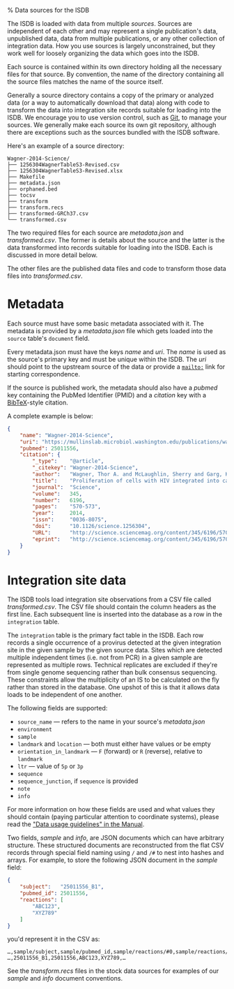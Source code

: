 % Data sources for the ISDB

The ISDB is loaded with data from multiple _sources_.  Sources are independent
of each other and may represent a single publication's data, unpublished data,
data from multiple publications, or any other collection of integration data.
How you use sources is largely unconstrained, but they work well for loosely
organizing the data which goes into the ISDB.

Each source is contained within its own directory holding all the necessary
files for that source.  By convention, the name of the directory containing all
the source files matches the name of the source itself.

Generally a source directory contains a copy of the primary or analyzed data
(or a way to automatically download that data) along with code to transform the
data into integration site records suitable for loading into the ISDB.  We
encourage you to use version control, such as [Git][], to manage your sources.
We generally make each source its own git repository, although there are
exceptions such as the sources bundled with the ISDB software.

Here's an example of a source directory:

    Wagner-2014-Science/
    ├── 1256304WagnerTableS3-Revised.csv
    ├── 1256304WagnerTableS3-Revised.xlsx
    ├── Makefile
    ├── metadata.json
    ├── orphaned.bed
    ├── tocsv
    ├── transform
    ├── transform.recs
    ├── transformed-GRCh37.csv
    └── transformed.csv

The two required files for each source are _metadata.json_ and
_transformed.csv_.  The former is details about the source and the latter is
the data transformed into records suitable for loading into the ISDB.  Each is
discussed in more detail below.

The other files are the published data files and code to transform those data
files into _transformed.csv_.

[Git]: https://en.wikipedia.org/wiki/Git_(software)

# Metadata

Each source must have some basic metadata associated with it.  The metadata is
provided by a _metadata.json_ file which gets loaded into the `source` table's
`document` field.

Every metadata.json must have the keys _name_ and _uri_.  The _name_ is used as
the source's primary key and must be unique within the ISDB.  The _uri_ should
point to the upstream source of the data or provide a [`mailto:`][mailto] link
for starting correspondence.

If the source is published work, the metadata should also have a _pubmed_ key
containing the PubMed Identifier (PMID) and a _citation_ key with a
[BibTeX][]-style citation.

A complete example is below:

```json
{
    "name": "Wagner-2014-Science",
    "uri": "https://mullinslab.microbiol.washington.edu/publications/wagner_2014_science/",
    "pubmed": 25011556,
    "citation": {
        "_type":    "@article",
        "_citekey": "Wagner-2014-Science",
        "author":   "Wagner, Thor A. and McLaughlin, Sherry and Garg, Kavita and Cheung, Charles Y. K. and Larsen, Brendan B. and Styrchak, Sheila and Huang, Hannah C. and Edlefsen, Paul T. and Mullins, James I. and Frenkel, Lisa M.",
        "title":    "Proliferation of cells with HIV integrated into cancer genes contributes to persistent infection",
        "journal":  "Science",
        "volume":   345,
        "number":   6196,
        "pages":    "570-573",
        "year":     2014,
        "issn":     "0036-8075",
        "doi":      "10.1126/science.1256304",
        "URL":      "http://science.sciencemag.org/content/345/6196/570",
        "eprint":   "http://science.sciencemag.org/content/345/6196/570.full.pdf"
    }
}
```

[mailto]: https://en.wikipedia.org/wiki/Mailto
[BibTeX]: https://en.wikipedia.org/wiki/BibTeX

# Integration site data

The ISDB tools load integration site observations from a CSV file called
_transformed.csv_.  The CSV file should contain the column headers as the first
line.  Each subsequent line is inserted into the database as a row in the
`integration` table.

The `integration` table is the primary fact table in the ISDB.  Each row
records a single occurrence of a provirus detected at the given integration
site in the given sample by the given source data.  Sites which are detected
multiple independent times (i.e. not from PCR) in a given sample are
represented as multiple rows.  Technical replicates are excluded if they're
from single genome sequencing rather than bulk consensus sequencing.  These
constraints allow the multiplicity of an IS to be calculated on the fly rather
than stored in the database.  One upshot of this is that it allows data loads
to be independent of one another.

The following fields are supported:
    
* `source_name` — refers to the name in your source's _metadata.json_
* `environment`
* `sample`
* `landmark` and `location` — both must either have values or be empty
* `orientation_in_landmark` — `F` (forward) or `R` (reverse), relative to `landmark`
* `ltr` — value of `5p` or `3p`
* `sequence`
* `sequence_junction`, if `sequence` is provided
* `note`
* `info`

For more information on how these fields are used and what values they should
contain (paying particular attention to coordinate systems), please read the
["Data usage guidelines" in the Manual](Manual.html#Data-usage-guidelines).

Two fields, _sample_ and _info_, are JSON documents which can have arbitrary
structure.  These structured documents are reconstructed from the flat CSV
records through special field naming using `/` and `/#` to nest into hashes and
arrays.  For example, to store the following JSON document in the _sample_
field:

```json
{
    "subject":   "25011556_B1",
    "pubmed_id": 25011556,
    "reactions": [
        "ABC123",
        "XYZ789"
    ]
}
```

you'd represent it in the CSV as:

```csv
…,sample/subject,sample/pubmed_id,sample/reactions/#0,sample/reactions/#1,…
…,25011556_B1,25011556,ABC123,XYZ789,…
```

See the _transform.recs_ files in the stock data sources for examples of our
_sample_ and _info_ document conventions.
